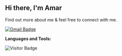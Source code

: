## Hi there, I'm Amar 
<!-- <img src="Assets/Hi.gif" width="15px"> -->

Find out more about me & feel free to connect with me.


[![Gmail Badge](https://img.shields.io/badge/-amar.unpak@gmail.com-c14438?style=flat&logo=Gmail&logoColor=white&link=mailto:amar.unpak@gmail.com)](mailto:amar.unpak@gmail.com) <p>
  <strong>Languages and Tools:</strong>
</p>
<!-- <p>
  <code>
    <a href="https://git-scm.com/" target="_blank" rel="noreferrer">
      <img height="30" class="mb-4 mr-4 h-6 w-6 sm:h-10 sm:w-10" src="https://cdn.worldvectorlogo.com/logos/golang-1.svg" alt="">
    </a>
  </code>
  <code>
    <a href="https://developer.mozilla.org/en-US/docs/Web/JavaScript" target="_blank" rel="noreferrer">
      <img height="30" class="mb-4 mr-4 h-6 w-6 sm:h-10 sm:w-10" src="https://raw.githubusercontent.com/devicons/devicon/master/icons/javascript/javascript-original.svg" alt="javascript">
    </a>
  </code>
  <code>
    <a href="https://vuejs.org/" target="_blank" rel="noreferrer">
      <img height="40" class="mb-4 mr-4 h-6 w-6 sm:h-10 sm:w-10" src="https://cdn.worldvectorlogo.com/logos/react-2.svg" alt="reactjs">
    </a>
  </code>
   <code>
    <a href="https://vuejs.org/" target="_blank" rel="noreferrer">
      <img height="30" class="mb-4 mr-4 h-6 w-6 sm:h-10 sm:w-10" src="https://raw.githubusercontent.com/devicons/devicon/master/icons/vuejs/vuejs-original-wordmark.svg" alt="vuejs">
    </a>
  </code>
  <code>
    <a href="https://flutter.dev" target="_blank" rel="noreferrer">
      <img height="30" class="mb-4 mr-4 h-6 w-6 sm:h-10 sm:w-10" src="https://www.vectorlogo.zone/logos/flutterio/flutterio-icon.svg" alt="flutter">
    </a>
  </code>
  <code>
    <a href="https://www.php.net" target="_blank" rel="noreferrer">
      <img height="30" class="mb-4 mr-4 h-6 w-6 sm:h-10 sm:w-10" src="https://raw.githubusercontent.com/github/explore/80688e429a7d4ef2fca1e82350fe8e3517d3494d/topics/php/php.png" alt="git">
    </a>
  </code>
  <code>
    <a href="https://firebase.google.com/" target="_blank" rel="noreferrer">
      <img height="30" class="mb-4 mr-4 h-6 w-6 sm:h-10 sm:w-10" src="https://www.vectorlogo.zone/logos/firebase/firebase-icon.svg" alt="firebase">
    </a>
  </code>
  <code>
    <a href="https://git-scm.com/" target="_blank" rel="noreferrer">
      <img height="30" class="mb-4 mr-4 h-6 w-6 sm:h-10 sm:w-10" src="https://www.vectorlogo.zone/logos/git-scm/git-scm-icon.svg" alt="git">
    </a>
  </code>
  <code>
    <a href="www.postgresql.org/" target="_blank" rel="noreferrer">
      <img height="30" class="mb-4 mr-4 h-6 w-6 sm:h-10 sm:w-10" src="https://upload.wikimedia.org/wikipedia/commons/thumb/2/29/Postgresql_elephant.svg/233px-Postgresql_elephant.svg.png" alt="git">
    </a>
  </code>
  <code>
    <a href="https://www.figma.com/" target="_blank" rel="noreferrer">
      <img height="30" class="mb-4 mr-4 h-6 w-6 sm:h-10 sm:w-10" src="https://upload.wikimedia.org/wikipedia/commons/thumb/3/33/Figma-logo.svg/800px-Figma-logo.svg.png" alt="git">
    </a>
  </code>
</p> -->
<!-- <a href="https://github.com/amarmaulana95/github-readme-stats">
  <img align="center" src="https://github-readme-stats.vercel.app/api?username=amarmaulana95&count_private=true&show_icons=true&include_all_commits=true&theme=algolia" alt="Amar github stats" />
</a> -->
<!-- <a href="https://github.com/amarmaulana95/github-readme-stats">
  <img align="center" src="https://github-readme-stats.vercel.app/api/top-langs/?username=amarmaulana95&layout=compact&theme=algolia" />
</a> -->

![Visitor Badge](https://visitor-badge.laobi.icu/badge?page_id=amarmaulana95)
